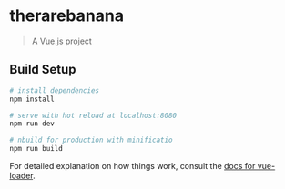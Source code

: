 # therarebanana

> A Vue.js project

## Build Setup

``` bash
# install dependencies
npm install

# serve with hot reload at localhost:8080
npm run dev

# nbuild for production with minificatio
npm run build
```

For detailed explanation on how things work, consult the [docs for vue-loader](http://vuejs.github.io/vue-loader).
